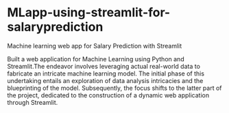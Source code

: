 # MLapp-using-streamlit-for-salaryprediction
Machine learning web app for Salary Prediction with Streamlit 


Built a web application for Machine Learning using Python and Streamlit.The endeavor involves leveraging actual real-world data to fabricate an intricate machine learning model. The initial phase of this undertaking entails an exploration of data analysis intricacies and the blueprinting of the model. Subsequently, the focus shifts to the latter part of the project, dedicated to the construction of a dynamic web application through Streamlit.
